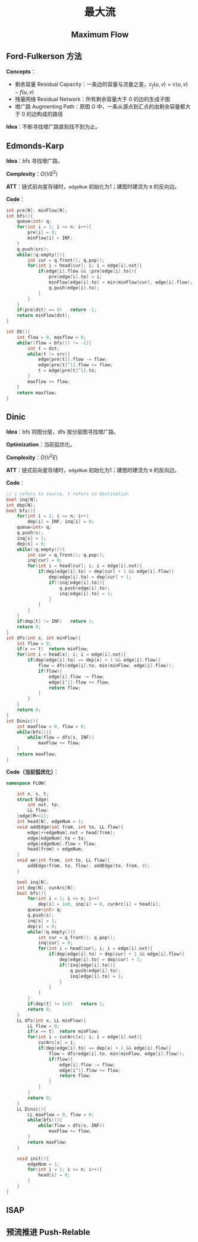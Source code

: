 <h1 style="text-align: center"> 最大流 </h1>

<h2 style="text-align: center"> Maximum Flow </h2>



## Ford-Fulkerson 方法

**Concepts**：

- 剩余容量 Residual Capacity：一条边的容量与流量之差，$c_f(u,v)=c(u,v)-f(u,v)$ 
- 残量网络 Residual Network：所有剩余容量大于 $0$ 的边的生成子图
- 增广路 Augmenting Path：原图 $G$ 中，一条从源点到汇点的由剩余容量都大于 $0$ 的边构成的路径

**Idea**：不断寻找增广路直到找不到为止。



## Edmonds-Karp

**Idea**：$\text{bfs}$ 寻找增广路。

**Complexity**：$O(VE^2)$ 

**ATT**：链式前向星存储时，`edgeNum` 初始化为1；建图时建流为 `0` 的反向边。

**Code**：

```cpp
int pre[N], minFlow[N];
int bfs(){
	queue<int> q;
	for(int i = 1; i <= n; i++){
		pre[i] = 0;
		minFlow[i] = INF;
	}
	q.push(src);
	while(!q.empty()){
		int cur = q.front(); q.pop();
		for(int i = head[cur]; i; i = edge[i].nxt){
			if(edge[i].flow && !pre[edge[i].to]){
				pre[edge[i].to] = i;
				minFlow[edge[i].to] = min(minFlow[cur], edge[i].flow);
				q.push(edge[i].to);
			}
		}
	}
	if(pre[dst] == 0)	return -1;
	return minFlow[dst];
}

int EK(){
	int flow = 0, maxflow = 0;
	while((flow = bfs()) != -1){
		int t = dst;
		while(t != src){
			edge[pre[t]].flow -= flow;
			edge[pre[t]^1].flow += flow;
			t = edge[pre[t]^1].to;
		}
		maxflow += flow;
	}
	return maxflow;
}
```



## Dinic

**Idea**：$\text{bfs}$ 将图分层，$\text{dfs}$ 按分层图寻找增广路。

**Optimization**：当前弧优化。

**Complexity**：$O(V^2E)$ 

**ATT**：链式前向星存储时，`edgeNum` 初始化为1；建图时建流为 `0` 的反向边。

**Code**：

```cpp
// s refers to source, t refers to destination
bool inq[N];
int dep[N];
bool bfs(){
	for(int i = 1; i <= n; i++)
		dep[i] = INF, inq[i] = 0;
	queue<int> q;
	q.push(s);
	inq[s] = 1;
	dep[s] = 0;
	while(!q.empty()){
		int cur = q.front(); q.pop();
		inq[cur] = 0;
		for(int i = head[cur]; i; i = edge[i].nxt){
			if(dep[edge[i].to] > dep[cur] + 1 && edge[i].flow){
				dep[edge[i].to] = dep[cur] + 1;
				if(!inq[edge[i].to]){
					q.push(edge[i].to);
					inq[edge[i].to] = 1;
				}
			}
		}
	}
	if(dep[t] != INF)	return 1;
	return 0;
}
int dfs(int x, int minFlow){
	int flow = 0;
	if(x == t)	return minFlow;
	for(int i = head[x]; i; i = edge[i].nxt){
		if(dep[edge[i].to] == dep[x] + 1 && edge[i].flow){
			flow = dfs(edge[i].to, min(minFlow, edge[i].flow));
			if(flow){
				edge[i].flow -= flow;
				edge[i^1].flow += flow;
				return flow;
			}
		}
	}
	return 0;
}
int Dinic(){
	int maxFlow = 0, flow = 0;
	while(bfs()){
		while(flow = dfs(s, INF))
			maxFlow += flow;
	}
	return maxFlow;
}
```

**Code（当前弧优化）**：

```cpp
namespace FLOW{

	int n, s, t;
	struct Edge{
		int nxt, to;
		LL flow;
	}edge[M<<1];
	int head[N], edgeNum = 1;
	void addEdge(int from, int to, LL flow){
		edge[++edgeNum].nxt = head[from];
		edge[edgeNum].to = to;
		edge[edgeNum].flow = flow;
		head[from] = edgeNum;
	}
	void ae(int from, int to, LL flow){
		addEdge(from, to, flow), addEdge(to, from, 0);
	}

	bool inq[N];
	int dep[N], curArc[N];
	bool bfs(){
		for(int i = 1; i <= n; i++)
			dep[i] = 1e9, inq[i] = 0, curArc[i] = head[i];
		queue<int> q;
		q.push(s);
		inq[s] = 1;
		dep[s] = 0;
		while(!q.empty()){
			int cur = q.front(); q.pop();
			inq[cur] = 0;
			for(int i = head[cur]; i; i = edge[i].nxt){
				if(dep[edge[i].to] > dep[cur] + 1 && edge[i].flow){
					dep[edge[i].to] = dep[cur] + 1;
					if(!inq[edge[i].to]){
						q.push(edge[i].to);
						inq[edge[i].to] = 1;
					}
				}
			}
		}
		if(dep[t] != 1e9)	return 1;
		return 0;
	}
	LL dfs(int x, LL minFlow){
		LL flow = 0;
		if(x == t)	return minFlow;
		for(int i = curArc[x]; i; i = edge[i].nxt){
			curArc[x] = i;
			if(dep[edge[i].to] == dep[x] + 1 && edge[i].flow){
				flow = dfs(edge[i].to, min(minFlow, edge[i].flow));
				if(flow){
					edge[i].flow -= flow;
					edge[i^1].flow += flow;
					return flow;
				}
			}
		}
		return 0;
	}
	LL Dinic(){
		LL maxFlow = 0, flow = 0;
		while(bfs()){
			while(flow = dfs(s, INF))
				maxFlow += flow;
		}
		return maxFlow;
	}

	void init(){
		edgeNum = 1;
		for(int i = 1; i <= n; i++){
			head[i] = 0;
		}
	}
}
```



## ISAP



## 预流推进 Push-Relable

